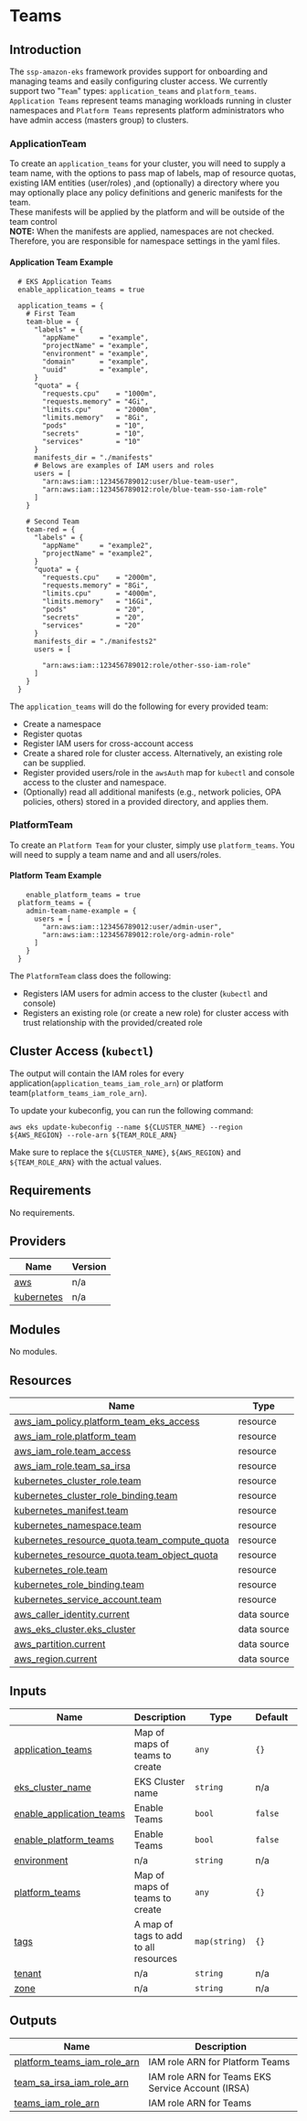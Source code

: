 # Teams

## Introduction

The `ssp-amazon-eks` framework provides support for onboarding and managing teams and easily configuring cluster access. We currently support two "`Team`" types: `application_teams` and `platform_teams`.  
`Application Teams` represent teams managing workloads running in cluster namespaces and `Platform Teams` represents platform administrators who have admin access (masters group) to clusters.

### ApplicationTeam

To create an `application_teams` for your cluster, you will need to supply a team name, with the options to pass map of labels, map of resource quotas, existing IAM entities (user/roles) ,and (optionally) a directory where you may optionally place any policy definitions and generic manifests for the team.  
These manifests will be applied by the platform and will be outside of the team control  
**NOTE:** When the manifests are applied, namespaces are not checked. Therefore, you are responsible for namespace settings in the yaml files.

#### Application Team Example

```hcl
  # EKS Application Teams
  enable_application_teams = true

  application_teams = {
    # First Team
    team-blue = {
      "labels" = {
        "appName"     = "example",
        "projectName" = "example",
        "environment" = "example",
        "domain"      = "example",
        "uuid"        = "example",
      }
      "quota" = {
        "requests.cpu"    = "1000m",
        "requests.memory" = "4Gi",
        "limits.cpu"      = "2000m",
        "limits.memory"   = "8Gi",
        "pods"            = "10",
        "secrets"         = "10",
        "services"        = "10"
      }
      manifests_dir = "./manifests"
      # Belows are examples of IAM users and roles
      users = [
        "arn:aws:iam::123456789012:user/blue-team-user",
        "arn:aws:iam::123456789012:role/blue-team-sso-iam-role"
      ]
    }

    # Second Team
    team-red = {
      "labels" = {
        "appName"     = "example2",
        "projectName" = "example2",
      }
      "quota" = {
        "requests.cpu"    = "2000m",
        "requests.memory" = "8Gi",
        "limits.cpu"      = "4000m",
        "limits.memory"   = "16Gi",
        "pods"            = "20",
        "secrets"         = "20",
        "services"        = "20"
      }
      manifests_dir = "./manifests2"
      users = [

        "arn:aws:iam::123456789012:role/other-sso-iam-role"
      ]
    }
  }
```

The `application_teams` will do the following for every provided team:

- Create a namespace
- Register quotas
- Register IAM users for cross-account access
- Create a shared role for cluster access. Alternatively, an existing role can be supplied.
- Register provided users/role in the `awsAuth` map for `kubectl` and console access to the cluster and namespace.
- (Optionally) read all additional manifests (e.g., network policies, OPA policies, others) stored in a provided directory, and applies them.

### PlatformTeam

To create an `Platform Team` for your cluster, simply use `platform_teams`. You will need to supply a team name and and all users/roles.

#### Platform Team Example

```hcl
    enable_platform_teams = true
  platform_teams = {
    admin-team-name-example = {
      users = [
        "arn:aws:iam::123456789012:user/admin-user",
        "arn:aws:iam::123456789012:role/org-admin-role"
      ]
    }
  }
```

The `PlatformTeam` class does the following:

- Registers IAM users for admin access to the cluster (`kubectl` and console)
- Registers an existing role (or create a new role) for cluster access with trust relationship with the provided/created role

## Cluster Access (`kubectl`)

The output will contain the IAM roles for every application(`application_teams_iam_role_arn`) or platform team(`platform_teams_iam_role_arn`).

To update your kubeconfig, you can run the following command:
```
aws eks update-kubeconfig --name ${CLUSTER_NAME} --region ${AWS_REGION} --role-arn ${TEAM_ROLE_ARN}
```

Make sure to replace the `${CLUSTER_NAME}`, `${AWS_REGION}` and `${TEAM_ROLE_ARN}` with the actual values.

<!--- BEGIN_TF_DOCS --->

## Requirements

No requirements.

## Providers

| Name                                                                  | Version |
| --------------------------------------------------------------------- | ------- |
| <a name="provider_aws"></a> [aws](#provider_aws)                      | n/a     |
| <a name="provider_kubernetes"></a> [kubernetes](#provider_kubernetes) | n/a     |

## Modules

No modules.

## Resources

| Name                                                                                                                                              | Type        |
| ------------------------------------------------------------------------------------------------------------------------------------------------- | ----------- |
| [aws_iam_policy.platform_team_eks_access](https://registry.terraform.io/providers/hashicorp/aws/latest/docs/resources/iam_policy)                 | resource    |
| [aws_iam_role.platform_team](https://registry.terraform.io/providers/hashicorp/aws/latest/docs/resources/iam_role)                                | resource    |
| [aws_iam_role.team_access](https://registry.terraform.io/providers/hashicorp/aws/latest/docs/resources/iam_role)                                  | resource    |
| [aws_iam_role.team_sa_irsa](https://registry.terraform.io/providers/hashicorp/aws/latest/docs/resources/iam_role)                                 | resource    |
| [kubernetes_cluster_role.team](https://registry.terraform.io/providers/hashicorp/kubernetes/latest/docs/resources/cluster_role)                   | resource    |
| [kubernetes_cluster_role_binding.team](https://registry.terraform.io/providers/hashicorp/kubernetes/latest/docs/resources/cluster_role_binding)   | resource    |
| [kubernetes_manifest.team](https://registry.terraform.io/providers/hashicorp/kubernetes/latest/docs/resources/manifest)                           | resource    |
| [kubernetes_namespace.team](https://registry.terraform.io/providers/hashicorp/kubernetes/latest/docs/resources/namespace)                         | resource    |
| [kubernetes_resource_quota.team_compute_quota](https://registry.terraform.io/providers/hashicorp/kubernetes/latest/docs/resources/resource_quota) | resource    |
| [kubernetes_resource_quota.team_object_quota](https://registry.terraform.io/providers/hashicorp/kubernetes/latest/docs/resources/resource_quota)  | resource    |
| [kubernetes_role.team](https://registry.terraform.io/providers/hashicorp/kubernetes/latest/docs/resources/role)                                   | resource    |
| [kubernetes_role_binding.team](https://registry.terraform.io/providers/hashicorp/kubernetes/latest/docs/resources/role_binding)                   | resource    |
| [kubernetes_service_account.team](https://registry.terraform.io/providers/hashicorp/kubernetes/latest/docs/resources/service_account)             | resource    |
| [aws_caller_identity.current](https://registry.terraform.io/providers/hashicorp/aws/latest/docs/data-sources/caller_identity)                     | data source |
| [aws_eks_cluster.eks_cluster](https://registry.terraform.io/providers/hashicorp/aws/latest/docs/data-sources/eks_cluster)                         | data source |
| [aws_partition.current](https://registry.terraform.io/providers/hashicorp/aws/latest/docs/data-sources/partition)                                 | data source |
| [aws_region.current](https://registry.terraform.io/providers/hashicorp/aws/latest/docs/data-sources/region)                                       | data source |

## Inputs

| Name                                                                                                      | Description                           | Type          | Default | Required |
| --------------------------------------------------------------------------------------------------------- | ------------------------------------- | ------------- | ------- | :------: |
| <a name="input_application_teams"></a> [application_teams](#input_application_teams)                      | Map of maps of teams to create        | `any`         | `{}`    |    no    |
| <a name="input_eks_cluster_name"></a> [eks_cluster_name](#input_eks_cluster_name)                         | EKS Cluster name                      | `string`      | n/a     |   yes    |
| <a name="input_enable_application_teams"></a> [enable_application_teams](#input_enable_application_teams) | Enable Teams                          | `bool`        | `false` |    no    |
| <a name="input_enable_platform_teams"></a> [enable_platform_teams](#input_enable_platform_teams)          | Enable Teams                          | `bool`        | `false` |    no    |
| <a name="input_environment"></a> [environment](#input_environment)                                        | n/a                                   | `string`      | n/a     |   yes    |
| <a name="input_platform_teams"></a> [platform_teams](#input_platform_teams)                               | Map of maps of teams to create        | `any`         | `{}`    |    no    |
| <a name="input_tags"></a> [tags](#input_tags)                                                             | A map of tags to add to all resources | `map(string)` | `{}`    |    no    |
| <a name="input_tenant"></a> [tenant](#input_tenant)                                                       | n/a                                   | `string`      | n/a     |   yes    |
| <a name="input_zone"></a> [zone](#input_zone)                                                             | n/a                                   | `string`      | n/a     |   yes    |

## Outputs

| Name                                                                                                                 | Description                                       |
| -------------------------------------------------------------------------------------------------------------------- | ------------------------------------------------- |
| <a name="output_platform_teams_iam_role_arn"></a> [platform_teams_iam_role_arn](#output_platform_teams_iam_role_arn) | IAM role ARN for Platform Teams                   |
| <a name="output_team_sa_irsa_iam_role_arn"></a> [team_sa_irsa_iam_role_arn](#output_team_sa_irsa_iam_role_arn)       | IAM role ARN for Teams EKS Service Account (IRSA) |
| <a name="output_teams_iam_role_arn"></a> [teams_iam_role_arn](#output_teams_iam_role_arn)                            | IAM role ARN for Teams                            |

<!--- END_TF_DOCS --->

